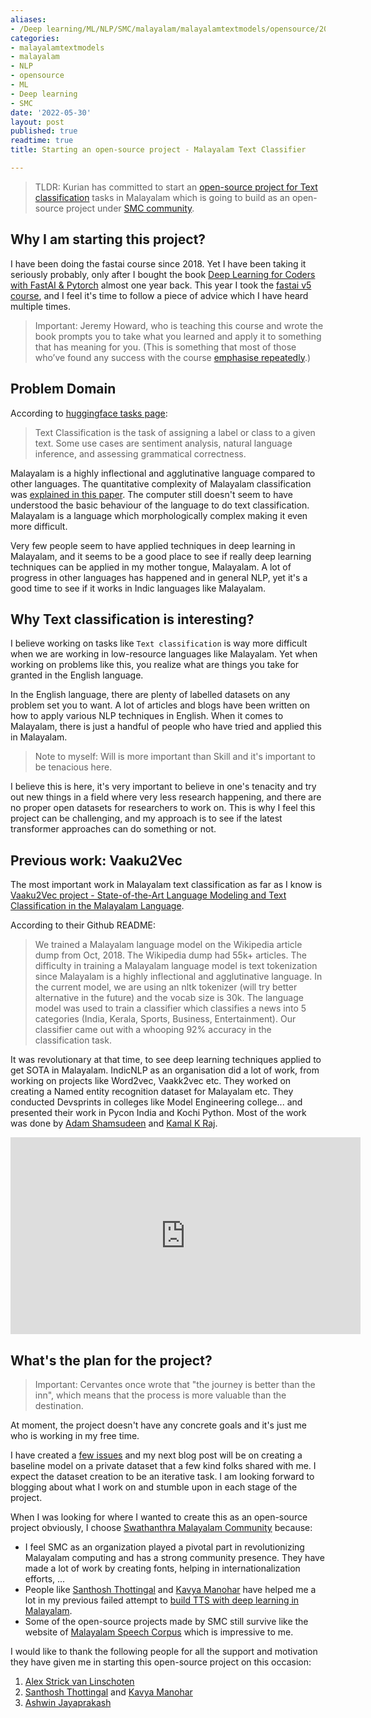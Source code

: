 ```yaml
---
aliases:
- /Deep learning/ML/NLP/SMC/malayalam/malayalamtextmodels/opensource/2022/05/30/malayalamtext-0
categories:
- malayalamtextmodels
- malayalam
- NLP
- opensource
- ML
- Deep learning
- SMC
date: '2022-05-30'
layout: post
published: true
readtime: true
title: Starting an open-source project - Malayalam Text Classifier

---
```


> TLDR: Kurian has committed to start an [open-source project for Text classification](https://github.com/smc/malayalam-text-classifier) tasks in Malayalam which is going to build as an open-source project under [SMC community](https://smc.org.in/). 

## Why I am starting this project?

I have been doing the fastai course since 2018. Yet I have been taking it seriously probably, only after I bought the book [Deep Learning for Coders with FastAI & Pytorch](https://kurianbenoy.com/2021-06-10-Fast-group/) almost one year back. This year I took the [fastai v5 course](https://itee.uq.edu.au/event/2022/practical-deep-learning-coders-uq-fastai), and I feel it's time to follow a piece of advice which I have heard multiple times.

> Important: Jeremy Howard, who is teaching this course and wrote the book prompts you to take what you learned and apply it to something that has meaning for you. (This is something that most of those who’ve found any success with the course [emphasise repeatedly](https://sanyambhutani.com/how-not-to-do-fast-ai--or-any-ml-mooc-/).)

## Problem Domain

According to [huggingface tasks page](https://huggingface.co/tasks/text-classification):

> Text Classification is the task of assigning a label or class to a given text. Some use cases are sentiment analysis, natural language inference, and assessing grammatical correctness.

Malayalam is a highly inflectional and agglutinative language compared to other languages. The quantitative complexity of Malayalam classification was [explained in this paper](https://kavyamanohar.com/documents/tsd_morph_complexity_ml.pdf). The computer still doesn't seem to have understood the basic behaviour of the language to do text classification.  Malayalam is a language which morphologically complex making it even more difficult.

Very few people seem to have applied techniques in deep learning in Malayalam, and it seems to be a good place to see if really deep learning techniques can be applied in my mother tongue, Malayalam. A lot of progress in other languages has happened and in general NLP, yet it's a good time to see if it works in Indic languages like Malayalam.


## Why Text classification is interesting?

I believe working on tasks like `Text classification` is way more difficult when we are working in low-resource languages like Malayalam. Yet when working on problems like this, you realize what are things you take for granted in the English language.

In the English language, there are plenty of labelled datasets on any problem set you to want. A lot of articles and blogs have been written on how to apply various NLP techniques in English. When it comes to Malayalam, there is just a handful of people who have tried and applied this in Malayalam.

> Note to myself: Will is more important than Skill and it's important to be tenacious here.

I believe this is here, it's very important to believe in one's tenacity and try out new things in a field where very less research happening, and there are no proper open datasets for researchers to work on. This is why I feel this project can be challenging, and my approach is to see if the latest transformer approaches can do something or not.

## Previous  work: Vaaku2Vec

The most important work in Malayalam text classification as far as I know is [Vaaku2Vec project - State-of-the-Art Language Modeling and Text Classification in the Malayalam Language](https://github.com/adamshamsudeen/Vaaku2Vec).

According to their Github README:

> We trained a Malayalam language model on the Wikipedia article dump from Oct, 2018. The Wikipedia dump had 55k+ articles. The difficulty in training a Malayalam language model is text tokenization since Malayalam is a highly inflectional and agglutinative language. In the current model, we are using an nltk tokenizer (will try better alternative in the future) and the vocab size is 30k. The language model was used to train a classifier which classifies a news into 5 categories (India, Kerala, Sports, Business, Entertainment). Our classifier came out with a whooping 92% accuracy in the classification task.

It was revolutionary at that time, to see deep learning techniques applied to get SOTA in Malayalam. IndicNLP as an organisation did a lot of work, from working on projects like Word2vec, Vaakk2vec etc. They worked on creating a Named entity recognition dataset for Malayalam etc. They conducted Devsprints in colleges like Model Engineering college... and presented their work in Pycon India and Kochi Python. Most of the work was done by [Adam Shamsudeen](https://www.linkedin.com/in/adamshamsudeen/) and [Kamal K Raj](https://www.linkedin.com/in/kamalkraj/).

<iframe width="560" height="315" src="https://www.youtube.com/embed/rgCXWaKzMKU" title="YouTube video player" frameborder="0" allow="accelerometer; autoplay; clipboard-write; encrypted-media; gyroscope; picture-in-picture" allowfullscreen></iframe>

## What's the plan for the project?

> Important: Cervantes once wrote that "the journey is better than the inn", which means that the process is more valuable than the destination.

At moment, the project doesn't have any concrete goals and it's just me who is working in my free time.

I have created a [few issues](https://github.com/smc/malayalam-text-classifier/issues) and my next blog post will be on creating a baseline model on a private dataset that a few kind folks shared with me. I expect the dataset creation to be an iterative task. I am looking forward to blogging about what I work on and stumble upon in each stage of the project.

When I was looking for where I wanted to create this as an open-source project obviously, I choose [Swathanthra Malayalam Community](https://smc.org.in/) because:


- I feel SMC as an organization played a pivotal part in revolutionizing Malayalam computing and has a strong community presence. They have made a lot of work by creating fonts, helping in internationalization efforts, ...
- People like [Santhosh Thottingal](https://thottingal.in/) and [Kavya Manohar](https://kavyamanohar.com/) have helped me a lot in my previous failed attempt to [build TTS with deep learning in Malayalam](https://github.com/kurianbenoy/MTTS).
- Some of the open-source projects made by SMC still survive like the website of [Malayalam Speech Corpus](https://msc.smc.org.in/) which is impressive to me.

I would like to thank the following people for all the support and motivation they have given me in starting this open-source project on this occasion:

1. [Alex Strick van Linschoten](https://twitter.com/strickvl/)
2. [Santhosh Thottingal](https://twitter.com/santhoshtr) and  [Kavya Manohar](https://twitter.com/kavya_manohar)
3. [Ashwin Jayaprakash](https://twitter.com/fanbyprinciple)

